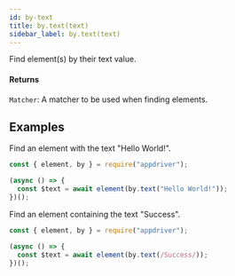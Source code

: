 ```yaml
---
id: by-text
title: by.text(text)
sidebar_label: by.text(text)
---
```


Find element(s) by their text value.

#### Returns

`Matcher`: A matcher to be used when finding elements.

## Examples

Find an element with the text "Hello World!".

```javascript
const { element, by } = require("appdriver");

(async () => {
  const $text = await element(by.text("Hello World!"));
})();
```

Find an element containing the text "Success".

```javascript
const { element, by } = require("appdriver");

(async () => {
  const $text = await element(by.text(/Success/));
})();
```